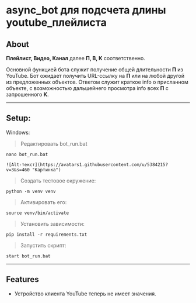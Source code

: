async_bot для подсчета длины youtube_плейлиста
========================
About
-------------------------
**Плейлист, Видео, Канал** далее **П, В, К** соответственно.

Основной функцией бота служит получение общей длительности **П** из YouTube.
Бот ожидает получить URL-ссылку на **П** или на любой другой из предложенных объектов. 
Ответом служит краткое info о присланном объекте, c возможностью дальшейнего просмотра info всех **П** с запрошенного **К**.
***
Setup:
-------------------------
Windows:
>Редактировать bot_run.bat
    
    nano bot_run.bat
    
    ![Alt-текст](https://avatars1.githubusercontent.com/u/5384215?v=3&s=460 "Картинка")

>Создать тестовое окружение:

    python -m venv venv
>Активировать его:

    source venv/bin/activate
>Установить зависимости:

    pip install -r requirements.txt
>Запустить скрипт:

    start bot_run.bat
___
Features
-------------------------
* Устройство клиента YouTube теперь не имеет значения.
